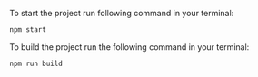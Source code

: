 To start the project run following command in your terminal:
```bash
npm start
```

To build the project run the following command in your terminal:
```bash
npm run build
```
